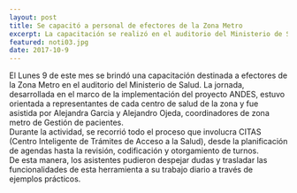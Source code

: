 ```yaml
---
layout: post
title: Se capacitó a personal de efectores de la Zona Metro
excerpt: La capacitación se realizó en el auditorio del Ministerio de Salud y fue orientada a representantes de cada efector de Zona Metro. 
featured: noti03.jpg
date: 2017-10-9
---
```


El Lunes 9 de este mes se brindó una capacitación destinada a efectores de la Zona Metro en el auditorio del Ministerio de Salud. La jornada, desarrollada en el marco de la implementación del proyecto ANDES, estuvo orientada a representantes de cada centro de salud de la zona y fue asistida por Alejandra Garcia y Alejandro Ojeda, coordinadores de zona metro de Gestión de pacientes.<br>
Durante la actividad, se recorrió todo el proceso que involucra CITAS (Centro Inteligente de Trámites de Acceso a la Salud), desde la planificación de agendas hasta la revisión, codificación y otorgamiento de turnos.<br>
De esta manera, los asistentes pudieron despejar dudas y trasladar las funcionalidades de esta herramienta a su trabajo diario a través de ejemplos prácticos.